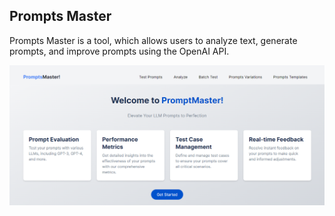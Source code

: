 ## Prompts Master

Prompts Master is a tool, which allows users to analyze text, generate prompts, and improve prompts using the OpenAI API.

![screenshot](public\nextjs-screenshot.png)
